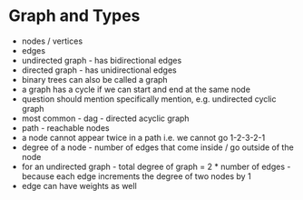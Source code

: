 # Graph and Types

- nodes / vertices
- edges
- undirected graph - has bidirectional edges
- directed graph - has unidirectional edges
- binary trees can also be called a graph
- a graph has a cycle if we can start and end at the same node
- question should mention specifically mention, e.g. undirected cyclic graph
- most common - dag - directed acyclic graph
- path - reachable nodes
- a node cannot appear twice in a path i.e. we cannot go 1-2-3-2-1
- degree of a node - number of edges that come inside / go outside of the node
- for an undirected graph - total degree of graph = 2 * number of edges - because each edge increments the degree of two nodes by 1
- edge can have weights as well
